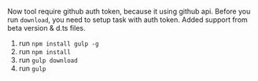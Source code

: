 
Now tool require github auth token, because it using github api.  Before you run `download`, you need to setup task with auth token.
Added support from beta version & d.ts files.

1. run `npm install gulp -g`
2. run `npm install`
3. run `gulp download`
4. run `gulp`
